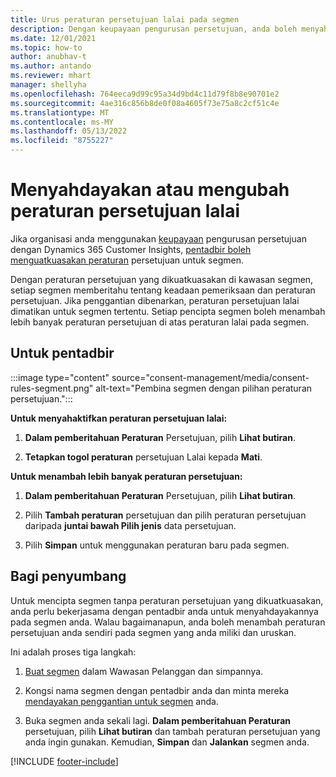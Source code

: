 ```yaml
---
title: Urus peraturan persetujuan lalai pada segmen
description: Dengan keupayaan pengurusan persetujuan, anda boleh menyahdayakan atau mengubah peraturan persetujuan lalai jika penggantian didayakan.
ms.date: 12/01/2021
ms.topic: how-to
author: anubhav-t
ms.author: antando
ms.reviewer: mhart
manager: shellyha
ms.openlocfilehash: 764eeca9d99c95a34d9bd4c11d79f8b8e90701e2
ms.sourcegitcommit: 4ae316c856b8de0f08a4605f73e75a8c2cf51c4e
ms.translationtype: MT
ms.contentlocale: ms-MY
ms.lasthandoff: 05/13/2022
ms.locfileid: "8755227"
---
```

# <a name="disable-or-change-default-consent-rules"></a>Menyahdayakan atau mengubah peraturan persetujuan lalai

Jika organisasi anda menggunakan [keupayaan](consent-management/overview.md) pengurusan persetujuan dengan Dynamics 365 Customer Insights, [pentadbir boleh menguatkuasakan peraturan](activate-consent.md) persetujuan untuk segmen. 

Dengan peraturan persetujuan yang dikuatkuasakan di kawasan segmen, setiap segmen memberitahu tentang keadaan pemeriksaan dan peraturan persetujuan. Jika penggantian dibenarkan, peraturan persetujuan lalai dimatikan untuk segmen tertentu. Setiap pencipta segmen boleh menambah lebih banyak peraturan persetujuan di atas peraturan lalai pada segmen. 

## <a name="for-administrators"></a>Untuk pentadbir

:::image type="content" source="consent-management/media/consent-rules-segment.png" alt-text="Pembina segmen dengan pilihan peraturan persetujuan.":::

**Untuk menyahaktifkan peraturan persetujuan lalai:**

1. **Dalam pemberitahuan Peraturan** Persetujuan, pilih **Lihat butiran**. 

1. **Tetapkan togol peraturan** persetujuan Lalai kepada **Mati**.

**Untuk menambah lebih banyak peraturan persetujuan:**

1. **Dalam pemberitahuan Peraturan** Persetujuan, pilih **Lihat butiran**. 

1. Pilih **Tambah peraturan** persetujuan dan pilih peraturan persetujuan daripada **juntai bawah Pilih jenis** data persetujuan.

1. Pilih **Simpan** untuk menggunakan peraturan baru pada segmen.

## <a name="for-contributors"></a>Bagi penyumbang

Untuk mencipta segmen tanpa peraturan persetujuan yang dikuatkuasakan, anda perlu bekerjasama dengan pentadbir anda untuk menyahdayakannya pada segmen anda. Walau bagaimanapun, anda boleh menambah peraturan persetujuan anda sendiri pada segmen yang anda miliki dan uruskan.

Ini adalah proses tiga langkah: 
1. [Buat segmen](segments.md) dalam Wawasan Pelanggan dan simpannya. 

1. Kongsi nama segmen dengan pentadbir anda dan minta mereka [mendayakan penggantian untuk segmen](activate-consent.md) anda. 

1. Buka segmen anda sekali lagi. **Dalam pemberitahuan Peraturan** persetujuan, pilih **Lihat butiran** dan tambah peraturan persetujuan yang anda ingin gunakan. Kemudian, **Simpan** dan **Jalankan** segmen anda.



[!INCLUDE [footer-include](includes/footer-banner.md)] 
